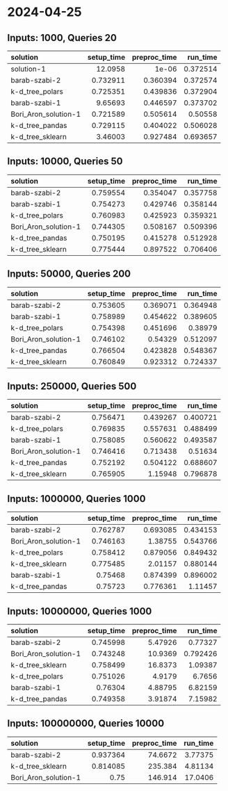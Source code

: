 # 2024-04-25

## Inputs: 1000, Queries 20

| solution             |   setup_time |   preproc_time |   run_time |
|:---------------------|-------------:|---------------:|-----------:|
| solution-1           |    12.0958   |       1e-06    |   0.372514 |
| barab-szabi-2        |     0.732911 |       0.360394 |   0.372574 |
| k-d_tree_polars      |     0.725351 |       0.439836 |   0.372904 |
| barab-szabi-1        |     9.65693  |       0.446597 |   0.373702 |
| Bori_Aron_solution-1 |     0.721589 |       0.505614 |   0.50558  |
| k-d_tree_pandas      |     0.729115 |       0.404022 |   0.506028 |
| k-d_tree_sklearn     |     3.46003  |       0.927484 |   0.693657 |

## Inputs: 10000, Queries 50

| solution             |   setup_time |   preproc_time |   run_time |
|:---------------------|-------------:|---------------:|-----------:|
| barab-szabi-2        |     0.759554 |       0.354047 |   0.357758 |
| barab-szabi-1        |     0.754273 |       0.429746 |   0.358144 |
| k-d_tree_polars      |     0.760983 |       0.425923 |   0.359321 |
| Bori_Aron_solution-1 |     0.744305 |       0.508167 |   0.509396 |
| k-d_tree_pandas      |     0.750195 |       0.415278 |   0.512928 |
| k-d_tree_sklearn     |     0.775444 |       0.897522 |   0.706406 |

## Inputs: 50000, Queries 200

| solution             |   setup_time |   preproc_time |   run_time |
|:---------------------|-------------:|---------------:|-----------:|
| barab-szabi-2        |     0.753605 |       0.369071 |   0.364948 |
| barab-szabi-1        |     0.758989 |       0.454622 |   0.389605 |
| k-d_tree_polars      |     0.754398 |       0.451696 |   0.38979  |
| Bori_Aron_solution-1 |     0.746102 |       0.54329  |   0.512097 |
| k-d_tree_pandas      |     0.766504 |       0.423828 |   0.548367 |
| k-d_tree_sklearn     |     0.760849 |       0.923312 |   0.724337 |

## Inputs: 250000, Queries 500

| solution             |   setup_time |   preproc_time |   run_time |
|:---------------------|-------------:|---------------:|-----------:|
| barab-szabi-2        |     0.756471 |       0.439267 |   0.400721 |
| k-d_tree_polars      |     0.769835 |       0.557631 |   0.488499 |
| barab-szabi-1        |     0.758085 |       0.560622 |   0.493587 |
| Bori_Aron_solution-1 |     0.746416 |       0.713438 |   0.51634  |
| k-d_tree_pandas      |     0.752192 |       0.504122 |   0.688607 |
| k-d_tree_sklearn     |     0.765905 |       1.15948  |   0.796878 |

## Inputs: 1000000, Queries 1000

| solution             |   setup_time |   preproc_time |   run_time |
|:---------------------|-------------:|---------------:|-----------:|
| barab-szabi-2        |     0.762787 |       0.693085 |   0.434153 |
| Bori_Aron_solution-1 |     0.746163 |       1.38755  |   0.543766 |
| k-d_tree_polars      |     0.758412 |       0.879056 |   0.849432 |
| k-d_tree_sklearn     |     0.775485 |       2.01157  |   0.880144 |
| barab-szabi-1        |     0.75468  |       0.874399 |   0.896002 |
| k-d_tree_pandas      |     0.75723  |       0.776361 |   1.11457  |

## Inputs: 10000000, Queries 1000

| solution             |   setup_time |   preproc_time |   run_time |
|:---------------------|-------------:|---------------:|-----------:|
| barab-szabi-2        |     0.745998 |        5.47926 |   0.77327  |
| Bori_Aron_solution-1 |     0.743248 |       10.9369  |   0.792426 |
| k-d_tree_sklearn     |     0.758499 |       16.8373  |   1.09387  |
| k-d_tree_polars      |     0.751026 |        4.9179  |   6.7656   |
| barab-szabi-1        |     0.76304  |        4.88795 |   6.82159  |
| k-d_tree_pandas      |     0.749358 |        3.91874 |   7.15982  |

## Inputs: 100000000, Queries 10000

| solution             |   setup_time |   preproc_time |   run_time |
|:---------------------|-------------:|---------------:|-----------:|
| barab-szabi-2        |     0.937364 |        74.6672 |    3.77375 |
| k-d_tree_sklearn     |     0.814085 |       235.384  |    4.81134 |
| Bori_Aron_solution-1 |     0.75     |       146.914  |   17.0406  |